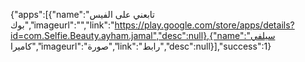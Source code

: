 {"apps":[{"name":"تابعني على الفيس بوك","imageurl":"","link":"https://play.google.com/store/apps/details?id=com.Selfie.Beauty.ayham.jamal","desc":null},{"name":"سيلفي كاميرا","imageurl":"صورة","link":"رابط","desc":null}],"success":1}
